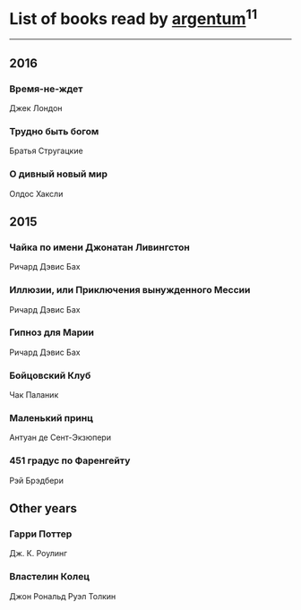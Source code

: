 # List of books read by [argentum](https://plus.google.com/+AlexandraPoliakova)<sup>11</sup>
---

## 2016

### Время-не-ждет
Джек Лондон


### Трудно быть богом
Братья Стругацкие


### О дивный новый мир
Олдос Хаксли



## 2015

### Чайка по имени Джонатан Ливингстон
Ричард Дэвис Бах


### Иллюзии, или Приключения вынужденного Мессии
Ричард Дэвис Бах


### Гипноз для Марии
Ричард Дэвис Бах


### Бойцовский Клуб
Чак Паланик


### Маленький принц
Антуан де Сент-Экзюпери


### 451 градус по Фаренгейту
Рэй Брэдбери



## Other years

### Гарри Поттер
Дж. К. Роулинг


### Властелин Колец
Джон Рональд Руэл Толкин



